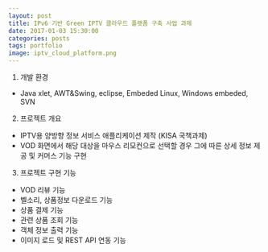 ```yaml
---
layout: post
title: IPv6 기반 Green IPTV 클라우드 플랫폼 구축 사업 과제
date: 2017-01-03 15:30:00 
categories: posts 
tags: portfolio
image: iptv_cloud_platform.png
---
```


1) 개발 환경  
 - Java xlet, AWT&Swing, eclipse, Embeded Linux, Windows embeded, SVN  
 
2) 프로젝트 개요  
 - IPTV용 양방향 정보 서비스 애플리케이션 제작 (KISA 국책과제)  
 - VOD 화면에서 해당 대상을 마우스 리모컨으로 선택할 경우 그에 따른 상세 정보 제공 및 커머스 기능 구현  

3) 프로젝트 구현 기능  
 - VOD 리뷰 기능  
 - 벨소리, 상품정보 다운로드 기능  
 - 상품 결제 기능  
 - 관련 상품 조회 기능  
 - 객체 정보 출력 기능  
 - 이미지 로드 및 REST API 연동 기능  

